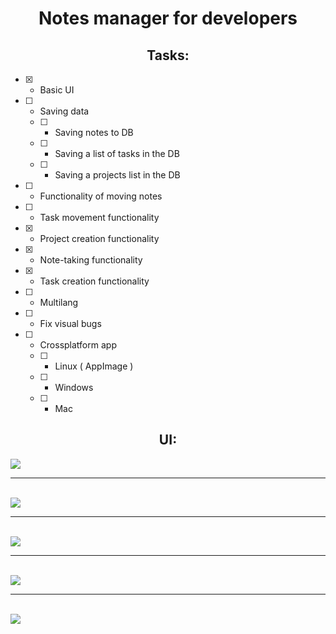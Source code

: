 <h1 align="center">Notes manager for developers</h1>

<h2 align="center">Tasks:</h2>

  - [X] - Basic UI
  
  - [ ] - Saving data
    - [ ] - Saving notes to DB
    - [ ] - Saving a list of tasks in the DB
    - [ ] - Saving a projects list  in the DB
  
  - [ ] - Functionality of moving notes
  - [ ] - Task movement functionality
  - [X] - Project creation functionality
  - [X] - Note-taking functionality
  - [X] - Task creation functionality
  - [ ] - Multilang
  - [ ] - Fix visual bugs
  
  - [ ] - Crossplatform app
    - [ ] - Linux ( AppImage )
    - [ ] - Windows
    - [ ] - Mac
  

<h2 align="center">UI:</h2>

<img align="center" src="https://github.com/Nighty3098/CodeKeeper/assets/154594695/f20fe8d9-5f87-4246-a14d-f23be1f3c780"/>
<hr>
<br>
<img align="center" src="https://github.com/Nighty3098/CodeKeeper/assets/154594695/e1f1ca00-eb37-4bb1-a247-29ef75cdf57d"/>
<hr>
<br>
<img align="center" src="https://github.com/Nighty3098/CodeKeeper/assets/154594695/25e876c8-65fe-4b8c-83ce-275b0b2c7861"/>
<hr>
<br>
<img align="center" src="https://github.com/Nighty3098/CodeKeeper/assets/154594695/fbb9338d-20e7-4555-ac09-138947be36ab"/>
<hr>
<br>
<img align="center" src="https://github.com/Nighty3098/CodeKeeper/assets/154594695/eb7990db-e3da-4da3-bbf1-5dd337c45df8"/>

